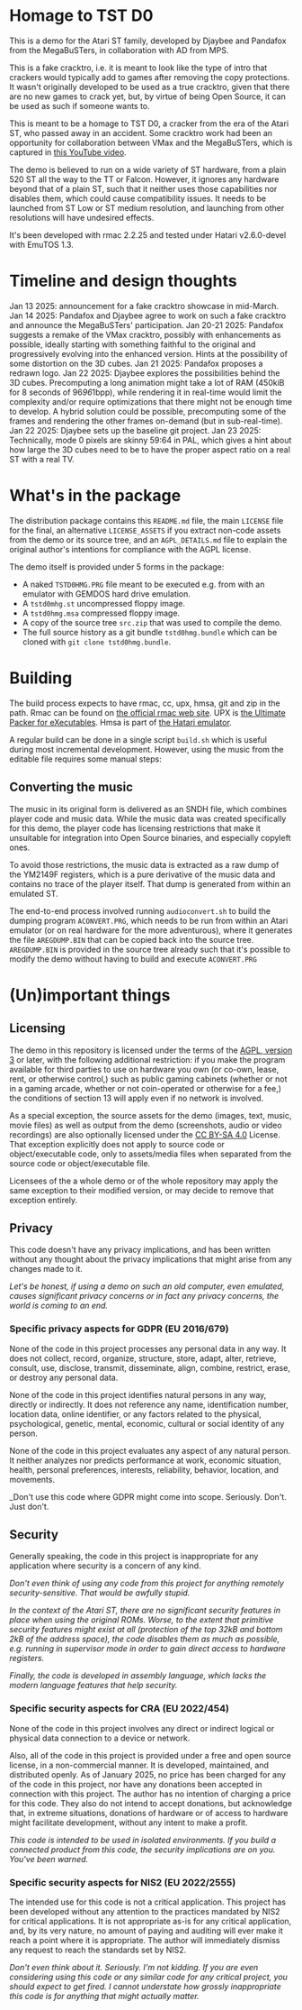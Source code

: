 # Homage to TST D0

This is a demo for the Atari ST family, developed by Djaybee and
Pandafox from the MegaBuSTers, in collaboration with AD from MPS.

This is a fake cracktro, i.e. it is meant to look like the
type of intro that crackers would typically add to games after
removing the copy protections. It wasn't originally developed
to be used as a true cracktro, given that there are no new games
to crack yet, but, by virtue of being Open Source, it can be used
as such if someone wants to.

This is meant to be a homage to TST D0, a cracker from the era
of the Atari ST, who passed away in an accident. Some cracktro
work had been an opportunity for collaboration between VMax and
the MegaBuSTers, which is captured in
[this YouTube video](https://youtu.be/gM9xbzor0TI?si=HSIA2ELya2SluoCb).

The demo is believed to run on a wide variety of ST hardware,
from a plain 520 ST all the way to the TT or Falcon. However,
it ignores any hardware beyond that of a plain ST, such that
it neither uses those capabilities nor disables them, which
could cause compatibility issues. It needs to be launched from
ST Low or ST medium resolution, and launching from other
resolutions will have undesired effects.

It's been developed with rmac 2.2.25 and tested under Hatari
v2.6.0-devel with EmuTOS 1.3.

# Timeline and design thoughts

Jan 13 2025: announcement for a fake cracktro showcase in mid-March.
Jan 14 2025: Pandafox and Djaybee agree to work on such a fake cracktro
and announce the MegaBuSTers' participation.
Jan 20-21 2025: Pandafox suggests a remake of the VMax cracktro,
possibly with enhancements as possible, ideally starting with
something faithful to the original and progressively evolving into
the enhanced version. Hints at the possibility of some distortion
on the 3D cubes.
Jan 21 2025: Pandafox proposes a redrawn logo.
Jan 22 2025: Djaybee explores the possibilities behind the 3D cubes.
Precomputing a long animation might take a lot of RAM (450kiB for 8
seconds of 96*96*1bpp), while rendering it in real-time would limit
the complexity and/or require optimizations that there might not be
enough time to develop. A hybrid solution could be possible, precomputing
some of the frames and rendering the other frames on-demand (but
in sub-real-time).
Jan 22 2025: Djaybee sets up the baseline git project.
Jan 23 2025: Technically, mode 0 pixels are skinny 59:64 in PAL,
which gives a hint about how large the 3D cubes need to be to have
the proper aspect ratio on a real ST with a real TV.

# What's in the package

The distribution package contains this `README.md` file, the main
`LICENSE` file for the final, an alternative `LICENSE_ASSETS`
if you extract non-code assets from the demo or its source tree,
and an `AGPL_DETAILS.md` file to explain the original author's
intentions for compliance with the AGPL license.

The demo itself is provided under 5 forms in the package:
* A naked `TSTD0HMG.PRG` file meant to be executed e.g. from with
an emulator with GEMDOS hard drive emulation.
* A `tstd0mhg.st` uncompressed floppy image.
* A `tstd0hmg.msa` compressed floppy image.
* A copy of the source tree `src.zip` that was used to compile
the demo.
* The full source history as a git bundle `tstd0hmg.bundle` which
can be cloned with `git clone tstd0hmg.bundle`.

# Building

The build process expects to have
rmac, cc, upx, hmsa, git and zip in the path.
Rmac can be found on [the official rmac web site](https://rmac.is-slick.com/).
UPX is [the Ultimate Packer for eXecutables](https://upx.github.io/).
Hmsa is part of [the Hatari emulator](http://hatari.tuxfamily.org/).

A regular build can be done in a single script `build.sh` which is
useful during most incremental development. However, using the music
from the editable file requires some manual steps:

## Converting the music

The music in its original form is delivered as an SNDH file, which
combines player code and music data. While the music data was created
specifically for this demo, the player code has licensing restrictions
that make it unsuitable for integration into Open Source binaries, and
especially copyleft ones.

To avoid those restrictions, the music data is extracted as a raw
dump of the YM2149F registers, which is a pure derivative of the
music data and contains no trace of the player itself. That dump
is generated from within an emulated ST.

The end-to-end process involved running `audioconvert.sh` to build
the dumping program `ACONVERT.PRG`, which needs to be run from within
an Atari emulator (or on real hardware for the more adventurous),
where it generates the file `AREGDUMP.BIN` that can be copied back
into the source tree. `AREGDUMP.BIN` is provided in the source
tree already such that it's possible to modify the demo without
having to build and execute `ACONVERT.PRG`

# (Un)important things

## Licensing

The demo in this repository is licensed under the terms of the
[AGPL, version 3](https://www.gnu.org/licenses/agpl-3.0.en.html)
or later, with the following additional restriction: if you make
the program available for third parties to use on hardware you own
(or co-own, lease, rent, or otherwise control,) such as public
gaming cabinets (whether or not in a gaming arcade, whether or not
coin-operated or otherwise for a fee,) the conditions of section 13
will apply even if no network is involved.

As a special exception, the source assets for the demo (images, text,
music, movie files) as well as output from the demo (screenshots,
audio or video recordings) are also optionally licensed under the
[CC BY-SA 4.0](https://creativecommons.org/licenses/by-sa/4.0/)
License. That exception explicitly does not apply to source code or
object/executable code, only to assets/media files when separated
from the source code or object/executable file.

Licensees of the a whole demo or of the whole repository may apply
the same exception to their modified version, or may decide to
remove that exception entirely.

## Privacy

This code doesn't have any privacy implications, and has been
written without any thought about the privacy implications
that might arise from any changes made to it.

_Let's be honest, if using a demo on such an old computer,
even emulated, causes significant privacy concerns or in
fact any privacy concerns, the world is coming to an end._

### Specific privacy aspects for GDPR (EU 2016/679)

None of the code in this project processes any personal data
in any way. It does not collect, record, organize, structure,
store, adapt, alter, retrieve, consult, use, disclose, transmit,
disseminate, align, combine, restrict, erase, or destroy any
personal data.

None of the code in this project identifies natural persons
in any way, directly or indirectly. It does not reference
any name, identification number, location data, online
identifier, or any factors related to the physical, psychological,
genetic, mental, economic, cultural or social identity of
any person.

None of the code in this project evaluates any aspect of
any natural person. It neither analyzes nor predicts performance
at work, economic situation, health, personal preferences,
interests, reliability, behavior, location, and movements.

_Don't use this code where GDPR might come into scope.
Seriously. Don't. Just don't.

## Security

Generally speaking, the code in this project is inappropriate
for any application where security is a concern of any kind.

_Don't even think of using any code from this project for
anything remotely security-sensitive. That would be awfully
stupid._

_In the context of the Atari ST, there are no significant
security features in place when using the original ROMs.
Worse, to the extent that primitive security features might
exist at all (protection of the top 32kB and bottom 2kB of
the address space), the code disables them as much as possible,
e.g. running in supervisor mode in order to gain direct
access to hardware registers._

_Finally, the code is developed in assembly language, which
lacks the modern language features that help security._

### Specific security aspects for CRA (EU 2022/454)

None of the code in this project involves any direct or indirect
logical or physical data connection to a device or network.

Also, all of the code in this project is provided under a free
and open source license, in a non-commercial manner. It is
developed, maintained, and distributed openly. As of January
2025, no price has been charged for any of the code in this
project, nor have any donations been accepted in connection
with this project. The author has no intention of charging a
price for this code. They also do not intend to accept donations,
but acknowledge that, in extreme situations, donations of
hardware or of access to hardware might facilitate development,
without any intent to make a profit.

_This code is intended to be used in isolated environments.
If you build a connected product from this code, the security
implications are on you. You've been warned._

### Specific security aspects for NIS2 (EU 2022/2555)

The intended use for this code is not a critical application.
This project has been developed without any attention to the
practices mandated by NIS2 for critical applications.
It is not appropriate as-is for any critical application, and,
by its very nature, no amount of paying and auditing will
ever make it reach a point where it is appropriate.
The author will immediately dismiss any request to reach the
standards set by NIS2.

_Don't even think about it. Seriously. I'm not kidding. If you
are even considering using this code or any similar code for any
critical project, you should expect to get fired.
I cannot understate how grossly inappropriate this code is for
anything that might actually matter._
